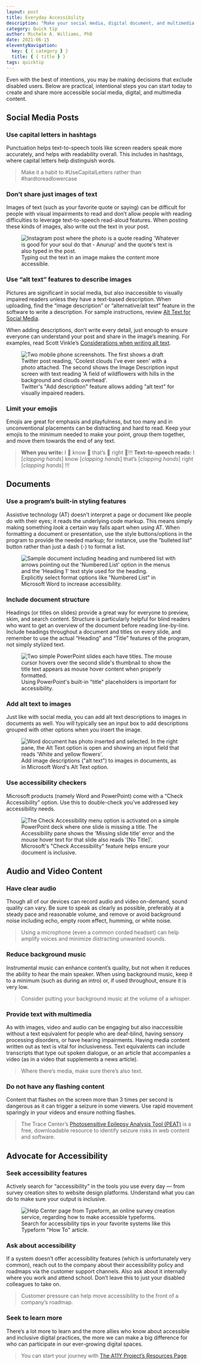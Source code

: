 ```yaml
---
layout: post
title: Everyday Accessibility
description: "Make your social media, digital document, and multimedia content more accessible with these quick and practical steps."
category: Quick tip
author: Michele A. Williams, PhD
date: 2021-06-15
eleventyNavigation:
  key: { { category } }
  title: { { title } }
tags: quicktip
---
```


Even with the best of intentions, you may be making decisions that exclude disabled users. Below are practical, intentional steps you can start today to create and share more accessible social media, digital, and multimedia content.

## Social Media Posts

### Use capital letters in hashtags

Punctuation helps text-to-speech tools like screen readers speak more accurately, and helps with readability overall. This includes in hashtags, where capital letters help distinguish words.

> Make it a habit to #UseCapitalLetters rather than #hardtoreadlowercase

### Don’t share just images of text

Images of text (such as your favorite quote or saying) can be difficult for people with visual impairments to read and don’t allow people with reading difficulties to leverage text-to-speech read-aloud features. When posting these kinds of images, also write out the text in your post.

<figure role="figure" aria-label="Typing out the text in an image makes the content more accessible.">
	<img alt="Instagram post where the photo is a quote reading 'Whatever is good for your soul do that - Anurup' and the quote's text is also typed in the post." src="/img/posts/2021-06-14-Everyday_Accessibility/instagram_quote.jpg" />
	<figcaption>Typing out the text in an image makes the content more accessible.</figcaption>
</figure>

### Use “alt text” features to describe images
Pictures are significant in social media, but also inaccessible to visually impaired readers unless they have a text-based description. When uploading, find the “image description” or “alternative/alt text” feature in the software to write a description. For sample instructions, review [Alt Text for Social Media](https://symphonyagency.com/alt-text-for-social-media/). 

When adding descriptions, don’t write every detail, just enough to ensure everyone can understand your post and share in the image’s meaning. For examples, read Scott Vinkle’s [Considerations when writing alt text](https://ux.shopify.com/considerations-when-writing-alt-text-a9c1985a8204).

<figure role="figure" aria-label="Twitter's Add Description feature allows adding alt text for visually impaired readers.">
	<img alt="Two mobile phone screenshots. The first shows a draft Twitter post reading, 'Coolest clouds I've ever seen' with a photo attached. The second shows the Image Description input screen with text reading 'A field of wildflowers with hills in the background and clouds overhead'." src="/img/posts/2021-06-14-Everyday_Accessibility/twitter_alt.png" />
	<figcaption>Twitter's "Add description" feature allows adding "alt text" for visually impaired readers.</figcaption>
</figure>

### Limit your emojis
Emojis are great for emphasis and playfulness, but too many and in unconventional placements can be distracting and hard to read. Keep your emojis to the minimum needed to make your point, group them together, and move them towards the end of any text.

> **When you write:** I 👏 know 👏 that’s 👏 right 👏!!!
> **Text-to-speech reads:** I \[_clapping hands_\] know \[_clapping hands_\] that’s \[_clapping hands_\] right \[_clapping hands_\] !!!

## Documents

### Use a program’s built-in styling features
Assistive technology (AT) doesn’t interpret a page or document like people do with their eyes; it reads the underlying code markup. This means simply making something _look_ a certain way falls apart when using AT. When formatting a document or presentation, use the style buttons/options in the program to provide the needed markup; for instance, use the “bulleted list” button rather than just a dash (-) to format a list.

<figure role="figure" aria-label="Explicitly select format options like Numbered List in Microsoft Word to increase accessibility.">
	<img alt="Sample document including heading and numbered list with arrows pointing out the 'Numbered List' option in the menus and the 'Heading 1' text style used for the heading." src="/img/posts/2021-06-14-Everyday_Accessibility/WordRibbon.png" />
	<figcaption>Explicitly select format options like "Numbered List" in Microsoft Word to increase accessibility.</figcaption>
</figure>

### Include document structure
Headings (or titles on slides) provide a great way for everyone to preview, skim, and search content. Structure is particularly helpful for blind readers who want to get an overview of the document before reading line-by-line. Include headings throughout a document and titles on every slide, and remember to use the actual “Heading” and “Title” features of the program, not simply stylized text.

<figure role="figure" aria-label="Using PowerPoint's built-in title placeholders is important for accessibility.">
	<img alt="Two simple PowerPoint slides each have titles. The mouse cursor hovers over the second slide's thumbnail to show the title text appears as mouse hover content when properly formatted." src="/img/posts/2021-06-14-Everyday_Accessibility/PPT_Titles.png" />
	<figcaption>Using PowerPoint's built-in "title" placeholders is important for accessibility.</figcaption>
</figure>

### Add alt text to images
Just like with social media, you can add alt text descriptions to images in documents as well. You will typically see an input box to add descriptions grouped with other options when you insert the image.

<figure role="figure" aria-label="Add image descriptions (alt text) to images in documents, as in Microsoft Word's Alt Text option.">
	<img alt="Word document has photo inserted and selected. In the right pane, the Alt Text option is open and showing an input field that reads 'White and yellow flowers'." src="/img/posts/2021-06-14-Everyday_Accessibility/Windows-AltText.png" />
	<figcaption>Add image descriptions ("alt text") to images in documents, as in Microsoft Word's Alt Text option.</figcaption>
</figure>

### Use accessibility checkers
Microsoft products (namely Word and PowerPoint) come with a “Check Accessibility” option. Use this to double-check you’ve addressed key accessibility needs.

<figure role="figure" aria-label="Microsoft's Check Accessibility feature helps ensure your document is inclusive.">
	<img alt="The Check Accessibility menu option is activated on a simple PowerPoint deck where one slide is missing a title. The Accessibility pane shows the 'Missing slide title' error and the mouse hover text for that slide also reads '[No Title]'." src="/img/posts/2021-06-14-Everyday_Accessibility/PPT_A11yChecker.png" />
	<figcaption>Microsoft's "Check Accessibility" feature helps ensure your document is inclusive.</figcaption>
</figure>

## Audio and Video Content

### Have clear audio
Though all of our devices can record audio and video on-demand, sound quality can vary.  Be sure to speak as clearly as possible, preferably at a steady pace and reasonable volume, and remove or avoid background noise including echo, empty room effect, humming, or white noise.

> Using a microphone (even a common corded headset) can help amplify voices and minimize distracting unwanted sounds.

### Reduce background music
Instrumental music can enhance content’s quality, but not when it reduces the ability to hear the main speaker. When using background music, keep it to a minimum (such as during an intro) or, if used throughout, ensure it is very low.

> Consider putting your background music at the volume of a whisper.

### Provide text with multimedia
As with images, video and audio can be engaging but also inaccessible without a text equivalent for people who are deaf-blind, having sensory processing disorders, or have hearing impairments. Having media content written out as text is vital for inclusiveness. Text equivalents can include transcripts that type out spoken dialogue, or an article that accompanies a video (as in a video that supplements a news article).

> Where there’s media, make sure there’s also text.

### Do not have any flashing content
Content that flashes on the screen more than 3 times per second is dangerous as it can trigger a seizure in some viewers. Use rapid movement sparingly in your videos and ensure nothing flashes.

> The Trace Center’s [Photosensitive Epilepsy Analysis Tool (PEAT)](https://trace.umd.edu/peat/) is a free, downloadable resource to identify seizure risks in  web content and software.

## Advocate for Accessibility

### Seek accessibility features
Actively search for “accessibility” in the tools you use every day — from survey creation sites to website design platforms. Understand what you can do to make sure your output is inclusive.

<figure role="figure" aria-label="Search for accessibility tips in your favorite systems like this Typeform How To article.">
	<img alt="Help Center page from Typeform, an online survey creation service, regarding how to make accessible typeforms." src="/img/posts/2021-06-14-Everyday_Accessibility/Accessible_Typeforms.png" />
	<figcaption>Search for accessibility tips in your favorite systems like this Typeform "How To" article.</figcaption>
</figure>

### Ask about accessibility
If a system doesn’t offer accessibility features (which is unfortunately very common), reach out to the company about their accessibility policy and roadmaps via the customer support channels. Also ask about it internally where you work and attend school. Don’t leave this to just your disabled colleagues to take on.

> Customer pressure can help move accessibility to the front of a company’s roadmap.

### Seek to learn more 
There’s a lot more to learn and the more allies who know about accessible and inclusive digital practices, the more we can make a big difference for who can participate in our ever-growing digital spaces.

> You can start your journey with [The A11Y Project’s Resources Page](A11yProject.com/Resources).

